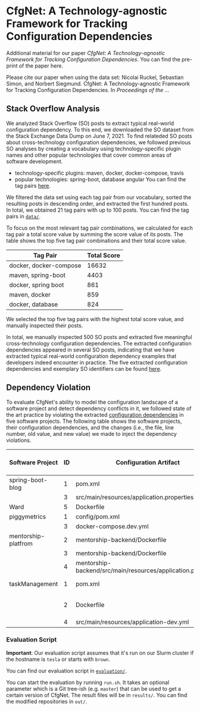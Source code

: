 # CfgNet: A Technology-agnostic Framework for Tracking Configuration Dependencies

Additional material for our paper *CfgNet: A Technology-agnostic Framework for Tracking Configuration Dependencies*.
You can find the pre-print of the paper here.

Please cite our paper when using the data set:
Nicolai Ruckel, Sebastian Simon, and Norbert Siegmund. CfgNet: A Technology-agnostic Framework for Tracking Configuration Dependencies. In *Proceedings of the ...*

## Stack Overflow Analysis

We analyzed Stack Overflow (SO) posts to extract typical real-world configuration dependency.
To this end, we downloaded the SO dataset from the Stack Exchange Data Dump on June 7, 2021.
To find relateded SO posts about cross-technology configuration dependencies, we followed previous SO analyses by creating a vocabulary using technology-specific plugin names and other popular technologies that cover common areas of software development.

- technology-specific plugins: maven, docker, docker-compose, travis
- popular technologies: spring-boot, database angular
You can find the tag pairs [here](data/).

We filtered the data set using each tag pair from our vocabulary, sorted the resulting posts in descending order, and extracted the first hundred posts.
In total, we obtained 21 tag pairs with up to 100 posts.
You can find the tag pairs in [`data/`](data/).

To focus on the most relevant tag pair combinations, we calculated for each tag pair a total score value by summing the score value of its posts.
The table shows the top five tag pair combinations and their total score value.

| Tag Pair               | Total Score |
|------------------------|-------------|
| docker, docker-compose |        16632|
| maven, spring-boot     |         4403|
| docker, spring boot    |          861|
| maven, docker          |          859|
| docker, database       |          824|

We selected the top five tag pairs with the highest total score value, and manually inspected their posts.

In total, we manually inspected 500 SO posts and extracted five meaningful cross-technology configuration dependencies. 
The extracted configuration dependencies appeared in several SO posts, indicating that we have extracted typical real-world configuration dependency examples that developers indeed encounter in practice.
The five extracted configuration dependencies and exemplary SO identifiers can be found [here](dependencies.pdf).

## Dependency Violation

To evaluate CfgNet's ability to model the configuration landscape of a software project and detect dependency conflicts in it, we followed state of the art practice by violating the extracted [configuration dependencies](dependencies.pdf) in five software projects. The following table shows the software projects, their configuration dependencies, and the changes (i.e., the file, line number, old value, and new value) we made to inject the dependency violations.  

| Software Project    | ID  | Configuration Artifact                                       |Line  |Configuration Option        | Old Configuration Value        | New Configuration Value |
|---------------------|-----|--------------------------------------------------------------|------|----------------------------|--------------------------------|-------------------------|
| spring-boot-blog    |  1  | pom.xml                                                      |   8  | version                    | 0.0.1-SNAPSHOT                 | 0.0.2                   |
|                     |  3  | src/main/resources/application.properties                    |   3  | server.port                | 8090                           | 8000                    |
| Ward                |  5  | Dockerfile                                                   |  21  | COPY                       | pom.xml                        | app/pom.xml             |
| piggymetrics        |  1  | config/pom.xml                                               |   6  | artifactID                 | config                         | configuration           |
|                     |  3  | docker-compose.dev.yml                                       |  10  | config:ports               | 8888:8888                      | 8080:888                |
| mentorship-platfrom |  2  | mentorship-backend/Dockerfile                                |   9  | COPY                       | app.jar                        | backend.jar             |
|                     |  3  | mentorship-backend/Dockerfile                                |  10  | EXPOSE                     | 8080                           | 8000                    |
|                     |  4  | mentorship-backend/src/main/resources/application.properties |   4  | spring.datasource.password | password                       | 1234567                 |
| taskManagement      |  1  | pom.xml                                                      |  13  | version                    | 0.0.1-SNAPSHOT                 | 0.0.2-SNAPSHOT          |
|                     |  2  | Dockerfile                                                   |   2  | COPY                       | taskManager-0.0.1-SNAPSHOT.jar | taskManager.jar         |
|                     |  4  | src/main/resources/application-dev.yml                       |   4  | spring.datasource.username | dev_user                       | prod_user               |


### Evaluation Script

**Important**: Our evaluation script assumes that it's run on our Slurm cluster if the hostname is `tesla` or starts with `brown`.

You can find our evaluation script in [`evaluation/`](evaluation).

You can start the evaluation by running `run.sh`.
It takes an optional parameter which is a Git tree-ish (e.g. `master`) that can be used to get a certain version of CfgNet. 
The result files will be in `results/`.
You can find the modified repositories in `out/`.
